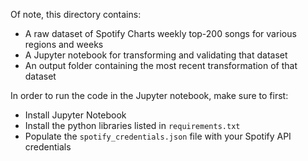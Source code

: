 Of note, this directory contains:
- A raw dataset of Spotify Charts weekly top-200 songs for various regions and weeks
- A Jupyter notebook for transforming and validating that dataset
- An output folder containing the most recent transformation of that dataset

In order to run the code in the Jupyter notebook, make sure to first:
- Install Jupyter Notebook
- Install the python libraries listed in `requirements.txt`
- Populate the `spotify_credentials.json` file with your Spotify API credentials
